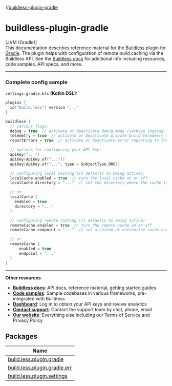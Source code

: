 //[buildless-plugin-gradle](index.md)

# buildless-plugin-gradle

[JVM (Gradle)]\
This documentation describes reference material for the [Buildless](https://less.build) plugin for [Gradle](https://gradle.org). The plugin helps with  configuration of remote build caching via the Buildless API. See the [Buildless docs](https://docs.less.build) for additional info including resources, code samples, API specs, and more.

<hr />

<h3>Complete config sample</h3>

`settings.gradle.kts` **(Kotlin DSL):**

```kotlin
plugins {
  id("build.less") version "..."
}

buildless {
  // various flags:
  debug = true  // activate or deactivate debug mode (verbose logging, API tracing, etc)
  telemetry = true  // activate or deactivate private build telemetry (build analytics in the dashboard)
  reportErrors = true  // activate or deactivate error reporting to the buildless team (just plugin errors)

  // options for configuring your API key:
  apiKey("...")
  apiKey(ApiKey.of("..."))
  apiKey(ApiKey.of("...", type = SubjectType.ORG))

  // configuring local caching (it defaults to being active):
  localCache.enabled = true  // turn the local cache on or off
  localCache.directory = "..."  // set the directory where the cache is stored (defaults to .gradle/cache)

  // or...
  localCache {
    enabled = true
    directory = "..."
  }

  // configuring remote caching (it defaults to being active):
  remoteCache.enabled = true  // turn the remote cache on or off
  remoteCache.endpoint = "..."  // set a custom or enterprise cache endpoint (not usually necessary)

  // or...
  remoteCache {
      enabled = true
      endpoint = "..."
  }
}
```
<hr />

**Other resources**

- 
   [**Buildless docs**](https://docs.less.build): API docs, reference material, getting started guides
- 
   [**Code samples**](https://less.build/samples): Sample codebases in various frameworks, pre-integrated with Buildless
- 
   [**Dashboard**](https://less.build/login): Log in to obtain your API keys and review analytics
- 
   [**Contact support**](https://support.less.build): Contact the support team by chat, phone, email
- 
   [**Our website**](https://less.build): Everything else including our Terms of Service and Privacy Policy

## Packages

| Name |
|---|
| [build.less.plugin.gradle](buildless-plugin-gradle/build.less.plugin.gradle/index.md) | Main package for the Buildless plugin for Gradle. Includes all user-facing interfaces and classes. |
| [build.less.plugin.gradle.err](buildless-plugin-gradle/build.less.plugin.gradle.err/index.md) | Exceptions which are reliably thrown by the plugin, and which the developer may want to catch. |
| [build.less.plugin.settings](buildless-plugin-gradle/build.less.plugin.settings/index.md) | Entrypoint for the plugin's configuration DSL when used from `settings.gradle.kts` or `settings.gradle`. |
